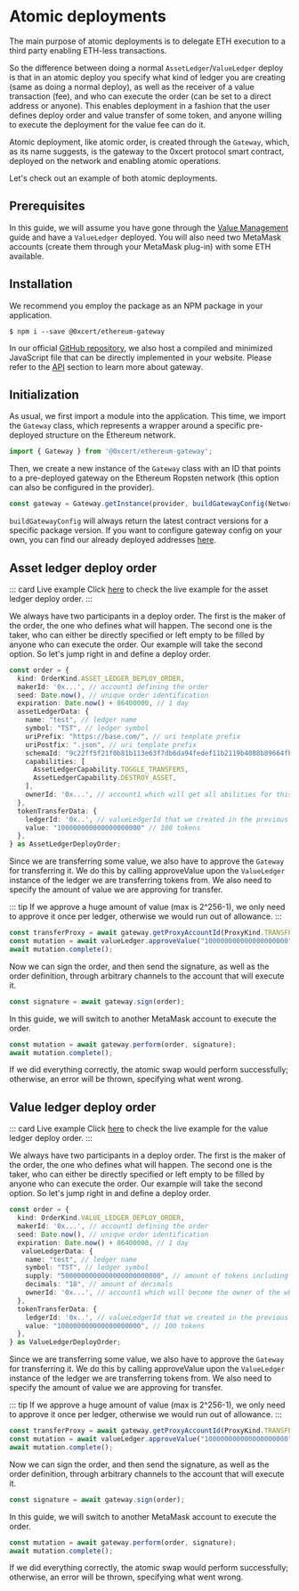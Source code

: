 # Atomic deployments

The main purpose of atomic deployments is to delegate ETH execution to a third party enabling ETH-less transactions.

So the difference between doing a normal `AssetLedger`/`ValueLedger` deploy is that in an atomic deploy you specify what kind of ledger you are creating (same as doing a normal deploy), as well as the receiver of a value transaction (fee), and who can execute the order (can be set to a direct address or anyone). This enables deployment in a fashion that the user defines deploy order and value transfer of some token, and anyone willing to execute the deployment for the value fee can do it.

Atomic deployment, like atomic order, is created through the `Gateway`, which, as its name suggests, is the gateway to the 0xcert protocol smart contract, deployed on the network and enabling atomic operations.

Let's check out an example of both atomic deployments.

## Prerequisites

In this guide, we will assume you have gone through the [Value Management]() guide and have a `ValueLedger` deployed. You will also need two MetaMask accounts (create them through your MetaMask plug-in) with some ETH available.

## Installation

We recommend you employ the package as an NPM package in your application.

```ell
$ npm i --save @0xcert/ethereum-gateway
```

In our official [GitHub repository](https://github.com/0xcert/framework), we also host a compiled and minimized JavaScript file that can be directly implemented in your website. Please refer to the [API](/api/core.html) section to learn more about gateway.

## Initialization

As usual, we first import a module into the application. This time, we import the `Gateway` class, which represents a wrapper around a specific pre-deployed structure on the Ethereum network.

```ts
import { Gateway } from '@0xcert/ethereum-gateway';
```

Then, we create a new instance of the `Gateway` class with an ID that points to a pre-deployed gateway on the Ethereum Ropsten network (this option can also be configured in the provider).

```ts
const gateway = Gateway.getInstance(provider, buildGatewayConfig(NetworkKind.ROPSTEN));
```

`buildGatewayConfig` will always return the latest contract versions for a specific package version. If you want to configure gateway config on your own, you can find our already deployed addresses [here](/framework/v2/api/ethereum-connectors.html#public-addresses).

## Asset ledger deploy order

::: card Live example
Click [here](https://codesandbox.io/s/github/0xcert/example-asset-ledger-deploy-order?module=%2FREADME.md) to check the live example for the asset ledger deploy order.
:::

We always have two participants in a deploy order. The first is the maker of the order, the one who defines what will happen. The second one is the taker, who can either be directly specified or left empty to be filled by anyone who can execute the order. Our example will take the second option. So let's jump right in and define a deploy order.

```ts
const order = {
  kind: OrderKind.ASSET_LEDGER_DEPLOY_ORDER,
  makerId: '0x...', // account1 defining the order
  seed: Date.now(), // unique order identification
  expiration: Date.now() + 86400000, // 1 day
  assetLedgerData: {
    name: "test", // ledger name
    symbol: "TST", // ledger symbol
    uriPrefix: "https://base.com/", // uri template prefix
    uriPostfix: ".json", // uri template prefix
    schemaId: "9c22ff5f21f0b81b113e63f7db6da94fedef11b2119b4088b89664fb9a3cb658", // schemaId calculated through the certification guide
    capabilities: [
      AssetLedgerCapability.TOGGLE_TRANSFERS,
      AssetLedgerCapability.DESTROY_ASSET,
    ],
    ownerId: '0x...', // account1 which will get all abilities for this ledger
  },
  tokenTransferData: {
    ledgerId: '0x..', // valueLedgerId that we created in the previous guide
    value: "100000000000000000000" // 100 tokens
  },
} as AssetLedgerDeployOrder;
```

Since we are transferring some value, we also have to approve the `Gateway` for transferring it. We do this by calling approveValue upon the `ValueLedger` instance of the ledger we are transferring tokens from. We also need to specify the amount of value we are approving for transfer.

::: tip
If we approve a huge amount of value (max is 2^256-1), we only need to approve it once per ledger, otherwise we would run out of allowance.
:::

```ts
const transferProxy = await gateway.getProxyAccountId(ProxyKind.TRANSFER_TOKEN);
const mutation = await valueLedger.approveValue("100000000000000000000", transferProxy);
await mutation.complete();
```

Now we can sign the order, and then send the signature, as well as the order definition, through arbitrary channels to the account that will execute it.

```ts
const signature = await gateway.sign(order); 
```

In this guide, we will switch to another MetaMask account to execute the order.

```ts
const mutation = await gateway.perform(order, signature);
await mutation.complete();
```

If we did everything correctly, the atomic swap would perform successfully; otherwise, an error will be thrown, specifying what went wrong.

## Value ledger deploy order

::: card Live example
Click [here](https://codesandbox.io/s/github/0xcert/example-value-ledger-deploy-order?module=%2FREADME.md) to check the live example for the value ledger deploy order.
:::

We always have two participants in a deploy order. The first is the maker of the order, the one who defines what will happen. The second one is the taker, who can either be directly specified or left empty to be filled by anyone who can execute the order. Our example will take the second option. So let's jump right in and define a deploy order.

```ts
const order = {
  kind: OrderKind.VALUE_LEDGER_DEPLOY_ORDER,
  makerId: '0x...', // account1 defining the order
  seed: Date.now(), // unique order identification
  expiration: Date.now() + 86400000, // 1 day
   valueLedgerData: {
    name: "test", // ledger name
    symbol: "TST", // ledger symbol
    supply: "5000000000000000000000000", // amount of tokens including the number of decimals, 500 mil in this case
    decimals: "18", // amount of decimals
    ownerId: '0x...', // account1 which will become the owner of the whole token supply
  },
  tokenTransferData: {
    ledgerId: '0x..', // valueLedgerId that we created in the previous guide
    value: "100000000000000000000", // 100 tokens
  },
} as ValueLedgerDeployOrder;
```

Since we are transferring some value, we also have to approve the `Gateway` for transferring it. We do this by calling approveValue upon the `ValueLedger` instance of the ledger we are transferring tokens from. We also need to specify the amount of value we are approving for transfer.

::: tip
If we approve a huge amount of value (max is 2^256-1), we only need to approve it once per ledger, otherwise we would run out of allowance.
:::

```ts
const transferProxy = await gateway.getProxyAccountId(ProxyKind.TRANSFER_TOKEN);
const mutation = await valueLedger.approveValue("100000000000000000000", transferProxy);
await mutation.complete();
```

Now we can sign the order, and then send the signature, as well as the order definition, through arbitrary channels to the account that will execute it.

```ts
const signature = await gateway.sign(order); 
```

In this guide, we will switch to another MetaMask account to execute the order.

```ts
const mutation = await gateway.perform(order, signature);
await mutation.complete();
```

If we did everything correctly, the atomic swap would perform successfully; otherwise, an error will be thrown, specifying what went wrong.
